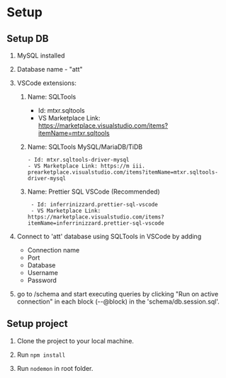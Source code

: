 # Setup 

## Setup DB

1. MySQL installed

2. Database name - "att"

3. VSCode extensions: 
    1.   Name: SQLTools

            - Id: mtxr.sqltools
            - VS Marketplace Link: https://marketplace.visualstudio.com/items?itemName=mtxr.sqltools

    2.  Name: SQLTools MySQL/MariaDB/TiDB

            - Id: mtxr.sqltools-driver-mysql
            - VS Marketplace Link: https://m iii. prearketplace.visualstudio.com/items?itemName=mtxr.sqltools-driver-mysql

    3. Name: Prettier SQL VSCode (Recommended)

            - Id: inferrinizzard.prettier-sql-vscode
            - VS Marketplace Link: https://marketplace.visualstudio.com/items?itemName=inferrinizzard.prettier-sql-vscode

4. Connect to 'att' database using SQLTools in VSCode by adding
    - Connection name
    - Port
    - Database
    - Username
    - Password

5. go to /schema and start executing queries by clicking "Run on active connection" in each block (--@block) in the 'schema/db.session.sql'.

## Setup project 

1. Clone the project to your local machine.

2. Run `npm install` 

3. Run `nodemon` in root folder.


